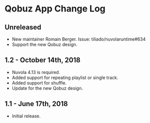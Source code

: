 Qobuz App Change Log
====================

Unreleased
----------

  * New maintainer Romain Berger. Issue: tiliado/nuvolaruntime#634
  * Support the new Qobuz design.

1.2 - October 14th, 2018
------------------------

  * Nuvola 4.13 is required.
  * Added support for repeating playlist or single track.
  * Added support for shuffle.
  * Update for the new Qobuz design.

1.1 - June 17th, 2018
---------------------

  * Initial release.
